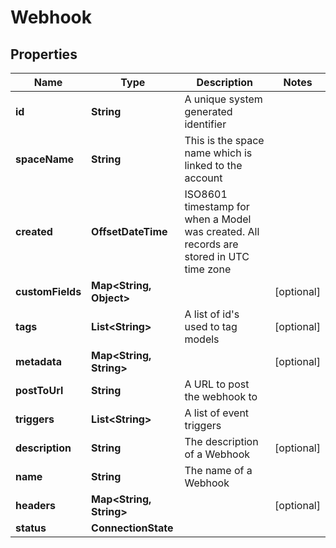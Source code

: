 

# Webhook


## Properties

Name | Type | Description | Notes
------------ | ------------- | ------------- | -------------
**id** | **String** | A unique system generated identifier | 
**spaceName** | **String** | This is the space name which is linked to the account | 
**created** | **OffsetDateTime** | ISO8601 timestamp for when a Model was created. All records are stored in UTC time zone | 
**customFields** | **Map&lt;String, Object&gt;** |  |  [optional]
**tags** | **List&lt;String&gt;** | A list of id&#39;s used to tag models |  [optional]
**metadata** | **Map&lt;String, String&gt;** |  |  [optional]
**postToUrl** | **String** | A URL to post the webhook to | 
**triggers** | **List&lt;String&gt;** | A list of event triggers | 
**description** | **String** | The description of a Webhook |  [optional]
**name** | **String** | The name of a Webhook | 
**headers** | **Map&lt;String, String&gt;** |  |  [optional]
**status** | **ConnectionState** |  | 



